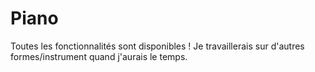 # Piano

Toutes les fonctionnalités sont disponibles ! Je travaillerais sur d'autres formes/instrument quand j'aurais le temps.

